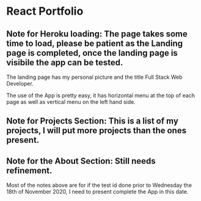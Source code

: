 # React Portfolio

## Note for Heroku loading: The page takes some time to load, please be patient as the Landing page is completed, once the landing page is visibile the app can be tested.

The landing page has my personal picture and the title Full Stack Web Developer.

The use of the App is pretty easy, it has horizontal menu at the top of each page as well as vertical menu on the left hand side.

## Note for Projects Section: This is a list of my projects, I will put more projects than the ones present.

## Note for the About Section: Still needs refinement.

Most of the notes above are for if the test id done prior to Wednesday the 18th of November 2020, I need to present complete the App in this date.
